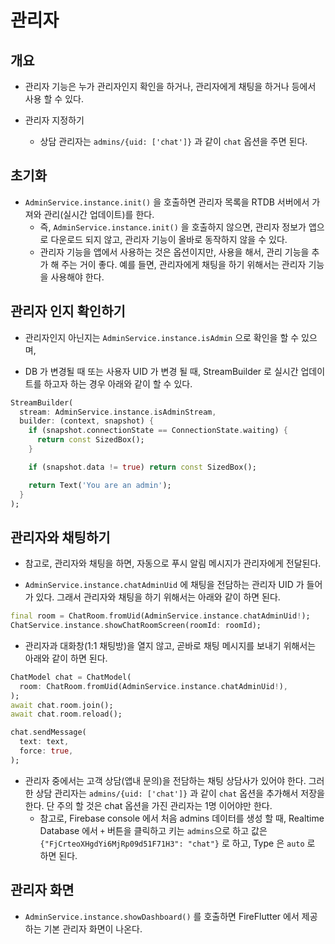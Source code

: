 # 관리자

## 개요

- 관리자 기능은 누가 관리자인지 확인을 하거나, 관리자에게 채팅을 하거나 등에서 사용 할 수 있다.

- 관리자 지정하기
  - 상담 관리자는 `admins/{uid: ['chat']}` 과 같이 `chat` 옵션을 주면 된다.

## 초기화

- `AdminService.instance.init()` 을 호출하면 관리자 목록을 RTDB 서버에서 가져와 관리(실시간 업데이트)를 한다.
  - 즉, `AdminService.instance.init()` 을 호출하지 않으면, 관리자 정보가 앱으로 다운로드 되지 않고, 관리자 기능이 올바로 동작하지 않을 수 있다.
  - 관리자 기능을 앱에서 사용하는 것은 옵션이지만, 사용을 해서, 관리 기능을 추가 해 주는 거이 좋다. 예를 들면, 관리자에게 채팅을 하기 위해서는 관리자 기능을 사용해야 한다.


## 관리자 인지 확인하기

- 관리자인지 아닌지는 `AdminService.instance.isAdmin` 으로 확인을 할 수 있으며,

- DB 가 변경될 때 또는 사용자 UID 가 변경 될 때, StreamBuilder 로 실시간 업데이트를 하고자 하는 경우 아래와 같이 할 수 있다.

```dart
StreamBuilder(
  stream: AdminService.instance.isAdminStream,
  builder: (context, snapshot) {
    if (snapshot.connectionState == ConnectionState.waiting) {
      return const SizedBox();
    }

    if (snapshot.data != true) return const SizedBox();

    return Text('You are an admin');
  }
);
```

## 관리자와 채팅하기

- 참고로, 관리자와 채팅을 하면, 자동으로 푸시 알림 메시지가 관리자에게 전달된다.

- `AdminService.instance.chatAdminUid` 에 채팅을 전담하는 관리자 UID 가 들어가 있다. 그래서 관리자와 채팅을 하기 위해서는 아래와 같이 하면 된다.

```dart
final room = ChatRoom.fromUid(AdminService.instance.chatAdminUid!);
ChatService.instance.showChatRoomScreen(roomId: roomId);
```

- 관리자과 대화창(1:1 채팅방)을 열지 않고, 곧바로 채팅 메시지를 보내기 위해서는 아래와 같이 하면 된다.

```dart
ChatModel chat = ChatModel(
  room: ChatRoom.fromUid(AdminService.instance.chatAdminUid!),
);
await chat.room.join();
await chat.room.reload();

chat.sendMessage(
  text: text,
  force: true,
);
```

- 관리자 중에서는 고객 상담(앱내 문의)을 전담하는 채팅 상담사가 있어야 한다. 그러한 상담 관리자는 `admins/{uid: ['chat']}` 과 같이 `chat` 옵션을 추가해서 저장을 한다. 단 주의 할 것은 chat 옵션을 가진 관리자는 1명 이어야만 한다.
  - 참고로, Firebase console 에서 처음 admins 데이터를 생성 할 때, Realtime Database 에서 `+` 버튼을 클릭하고 키는 `admins`으로 하고 값은 `{"FjCrteoXHgdYi6MjRp09d51F71H3": "chat"}` 로 하고, Type 은 `auto` 로 하면 된다.
  




## 관리자 화면



- `AdminService.instance.showDashboard()` 를 호출하면 FireFlutter 에서 제공하는 기본 관리자 화면이 나온다.


